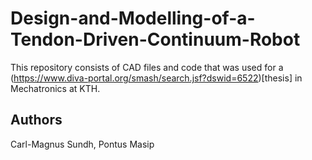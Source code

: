 # Design-and-Modelling-of-a-Tendon-Driven-Continuum-Robot
This repository consists of CAD files and code that was used for a  (https://www.diva-portal.org/smash/search.jsf?dswid=6522)[thesis] in Mechatronics at KTH.
## Authors
Carl-Magnus Sundh, Pontus Masip



